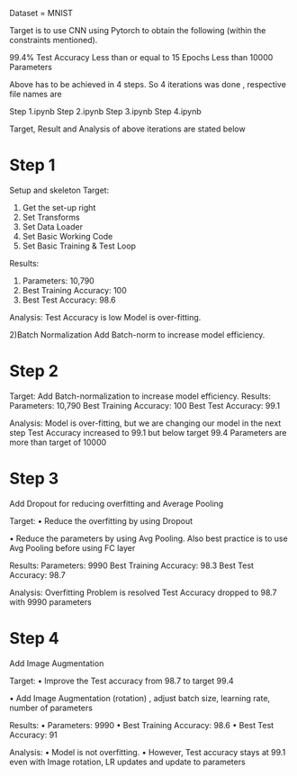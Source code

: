 Dataset = MNIST

Target is to use CNN using Pytorch to obtain the following (within the constraints mentioned). 

99.4% Test Accuracy
Less than or equal to 15 Epochs
Less than 10000 Parameters

Above has to be achieved in 4 steps. So 4 iterations was done , respective file names are

Step 1.ipynb
Step 2.ipynb
Step 3.ipynb
Step 4.ipynb

Target, Result and Analysis of above iterations are stated below

Step 1
===========
Setup and skeleton
Target:
1.	Get the set-up right
2.	Set Transforms
3.	Set Data Loader
4.	Set Basic Working Code
5.	Set Basic Training  & Test Loop

Results:
1.	Parameters: 10,790
2.	Best Training Accuracy: 100
3.	Best Test Accuracy: 98.6

Analysis:
Test Accuracy is low
Model is over-fitting.

2)Batch Normalization 
Add Batch-norm to increase model efficiency.

Step 2
==========
Target:
Add Batch-normalization to increase model efficiency.
Results:
Parameters: 10,790
Best Training Accuracy: 100
Best Test Accuracy: 99.1

Analysis:
Model is over-fitting, but we are changing our model in the next step
 	Test Accuracy increased to 99.1 but below target 99.4
Parameters are more than target of 10000

Step 3
========
Add Dropout for reducing overfitting and Average Pooling

Target:
•	Reduce the overfitting by using Dropout

•	Reduce the parameters by using Avg Pooling. Also best practice is to use Avg Pooling before using FC layer

Results:
Parameters: 9990
Best Training Accuracy: 98.3
Best Test Accuracy: 98.7

Analysis:
Overfitting Problem is resolved 
	Test Accuracy dropped to 98.7 with 9990 parameters

Step 4
=============
Add Image Augmentation

Target:
•	Improve the Test accuracy from 98.7 to target 99.4

•	Add Image Augmentation (rotation) , adjust batch size, learning rate, number of parameters

Results:
•	Parameters: 9990
•	Best Training Accuracy: 98.6
•	Best Test Accuracy: 91

Analysis:
•	Model is not overfitting. 
•	However, Test accuracy stays at 99.1 even with Image rotation,  LR updates and update to parameters




